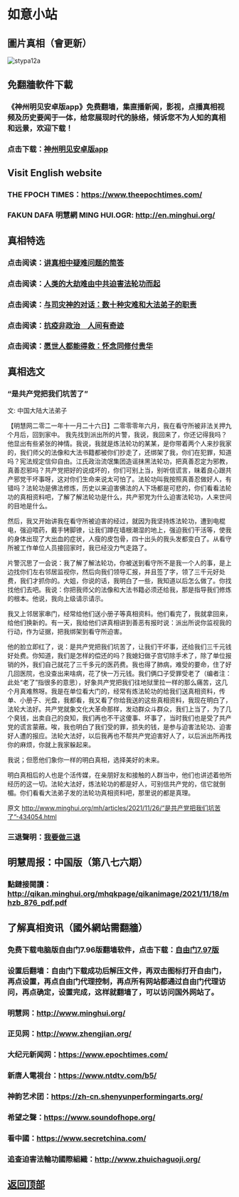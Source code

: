 # 如意小站

## 圖片真相（會更新）

![stypa12a](https://user-images.githubusercontent.com/79625284/143241003-48768546-08ea-4777-bd24-383502712d83.png)

## 免翻牆軟件下載

### 《神州明见安卓版app》免费翻墙，集直播新闻，影视，点播真相视频及历史要闻于一体，给您展现时代的脉络，倾诉您不为人知的真相和远景，欢迎下载！

### 点击下载：[神州明见安卓版app](https://github.com/pinhe91/tuiguang/files/7240768/_5.1.zip)

## Visit English website

### THE FPOCH TIMES：https://www.theepochtimes.com/

### FAKUN DAFA 明慧網 MING HUI.OGR: http://en.minghui.org/

## 真相特选

### 点击阅读：[讲真相中疑难问题的简答](https://github.com/pinhe91/jcxw3/tree/main)

### 点击阅读：[人类的大劫难由中共迫害法轮功而起](https://github.com/pinhe91/jcxw4/tree/main) 

### 点击阅读：[与司灾神的对话：数十种灾难和大法弟子的职责](https://github.com/pinhe91/jcxw1/tree/main) 

### 点击阅读：[抗疫非政治　人间有奇迹](https://github.com/pinhe91/jcxw2/tree/main) 

### 点击阅读：[愿世人都能得救：怀念同修付贵华](https://github.com/pinhe91/jcxw5/tree/main)

## 真相选文

### “是共产党把我们坑苦了”

文: 中国大陆大法弟子 

【明慧网二零二一年十一月二十六日】二零零零年六月，我在看守所被非法关押九个月后，回到家中。
我先找到派出所的片警，我说，我回来了，你还记得我吗？他显出有些紧张的神情。我说，我就是炼法轮功的某某，是你带着两个人来抄我家的，我们师父的法像和大法书籍都被你们抄走了，还绑架了我，你们在犯罪，知道吗？宪法规定信仰自由。江氏政治流氓集团造谣抹黑法轮功，把真善忍定为邪教，真善忍邪吗？共产党把好的说成坏的，你们可别上当，别听信谎言，昧着良心跟共产邪党干坏事呀，这对你们生命来说太可怕了。法轮功叫我按照真善忍做好人，有错吗？法轮功是佛法修炼，历史以来迫害佛法的人下场都是可悲的，你们看看法轮功的真相资料吧，了解了解法轮功是什么，共产邪党为什么迫害法轮功，人来世间的目地是什么。

然后，我又开始讲我在看守所被迫害的经过，就因为我坚持炼法轮功，遭到电棍电，强迫喂药，戴手铐脚镣，让我们蹲在墙根潮湿的地上，强迫我们干活等，使我的身体出现了大出血的症状，人瘦的皮包骨，四十出头的我头发都变白了。从看守所被工作单位人员接回家时，我已经没力气走路了。

片警沉思了一会说：我了解了解法轮功，你被送到看守所不是我一个人的事，是上边找你们左右邻居监视你，然后向我们领导汇报，并且签了字，领了三千元好处费，我们才抓你的。大姐，你说的话，我明白了一些，我知道以后怎么做了。你找找他们去吧。我说：你把我师父的法像和大法书籍必须还给我，那是指导我们修炼的根本。他说，我向上级请示请示。

我又上邻居家串门，经常给他们送小册子等真相资料。他们看完了，我就拿回来，给他们换新的。有一天，我给他们讲真相讲到善恶有报时说：派出所说你监视我的行动，作为证据，把我绑架到看守所迫害。

他的脸立即红了，说：是共产党把我们坑苦了，让我们干坏事，还给我们三千元钱好处费。你知道，我们是怎样的偿还的吗？我媳妇做子宫切除手术了，除了单位报销的外，我们自己就花了三千多元的医药费。我也得了肺病，难受的要命，住了好几回医院，也没查出来啥病，花了快一万元钱。我们俩口子受罪受老了（编者注：此处“老了”指很多的意思），好象共产党把我们往地狱里拉一样的那么痛苦，这几个月真难熬呀。我是在单位看大门的，经常有炼法轮功的给我们送真相资料，传单、小册子、光盘，我都看，我又看了你给我送的这些真相资料，我现在明白了，法轮大法好。共产党就象文化大革命那样，发动群众斗群众，我们上当了，为了几个臭钱，出卖自己的良知，我们再也不干这傻事、坏事了，当时我们也是受了共产党的谎言蒙蔽。唉，我也明白了我们受的罪，损失的钱，是参与迫害法轮功、迫害好人遭的报应。法轮大法好，以后我再也不帮共产党迫害好人了，以后派出所再找你的麻烦，你就上我家躲起来。

我说；但愿他们象你一样的明白真相，选择美好的未来。

明白真相后的人也是个活传媒，在亲朋好友和接触的人群当中，他们也讲述着他所经历的这一切。法轮大法好，炼法轮功的都是好人，可别信共产党的，信它就倒楣。你们看看大法弟子发的法轮功真相资料吧，那里说的都是真理。

原文 http://www.minghui.org/mh/articles/2021/11/26/“是共产党把我们坑苦了”-434054.html

### 三退聲明：[我要做三退](http://tuidang.ddns.net/)

## 明慧周报：中国版（第八七六期）

### 點鏈接閱讀：http://qikan.minghui.org/mhqkpage/qikanimage/2021/11/18/mhzb_876_pdf.pdf

## 了解真相资讯（國外網站需翻牆）

### 免费下载电脑版自由门7.96版翻墙软件，点击下载：[自由门7.97版](https://github.com/pinhe91/tuiguang/files/6839679/fg797r.zip)

### 设置后翻墙：自由门下载成功后解压文件，再双击图标打开自由门，再点设置，再点自由门代理控制，再点所有网站都通过自由门代理访问，再点确定，设置完成，这样就翻墙了，可以访问国外网站了。

### 明慧网：http://www.minghui.org/

### 正见网：http://www.zhengjian.org/

### 大纪元新闻网：https://www.epochtimes.com/

### 新唐人電視台：https://www.ntdtv.com/b5/

### 神韵艺术团：https://zh-cn.shenyunperformingarts.org/

### 希望之聲：https://www.soundofhope.org/

### 看中國：https://www.secretchina.com/

### 追查迫害法輪功國際組織：http://www.zhuichaguoji.org/

## [返回顶部](https://git.io/Js3EY)
